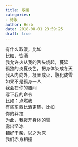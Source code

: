 ```yaml
---  
title: 取暖  
categories:  
- 诗歌  
author: Herb  
date: 2018-08-01 23:59:25  
draft: true
---  
```

有什么取暖，比如  
比如，饮酒  
我允许火从我的舌头烧起，蔓延  
孤独的炎夏夜色，把身体染成冬天  
我从内向外，凝固成火，融化成雪    
如果不是孤身一人  
我会在你的腰间  
写下我的命令  
比如：点燃我    
有些东西比酒更热，比如  
你的莽撞  
为此，我拨开身体的雪  
露出坚冰  
铺好干柴，以之为床  
我们赤身相撞  
